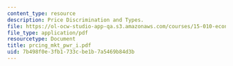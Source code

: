 ```yaml
---
content_type: resource
description: Price Discrimination and Types.
file: https://ol-ocw-studio-app-qa.s3.amazonaws.com/courses/15-010-economic-analysis-for-business-decisions-fall-2004/7b498f0e3fb1733cbe1b7a5469b84d3b_prcing_mkt_pwr_i.pdf
file_type: application/pdf
resourcetype: Document
title: prcing_mkt_pwr_i.pdf
uid: 7b498f0e-3fb1-733c-be1b-7a5469b84d3b
---
```

